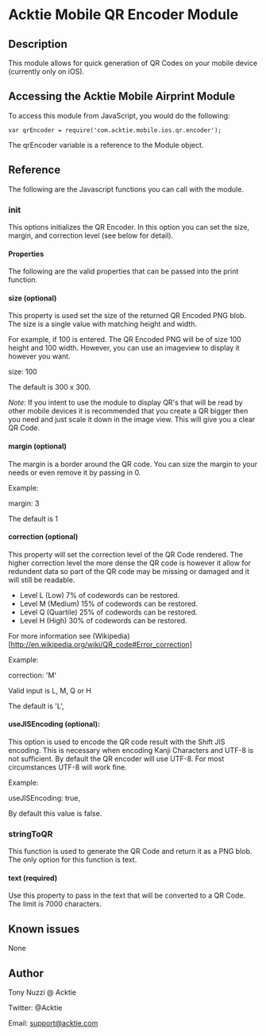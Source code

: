 # Acktie Mobile QR Encoder Module

## Description

This module allows for quick generation of QR Codes on your mobile device (currently only on iOS).

## Accessing the Acktie Mobile Airprint Module

To access this module from JavaScript, you would do the following:

	var qrEncoder = require('com.acktie.mobile.ios.qr.encoder');

The qrEncoder variable is a reference to the Module object.	

## Reference

The following are the Javascript functions you can call with the module.

### init

This options initializes the QR Encoder.  In this option you can set the size, margin, and correction level (see below for detail).

#### Properties
The following are the valid properties that can be passed into the print function.

#### size (optional)
This property is used set the size of the returned QR Encoded PNG blob.  The size is a single value with matching height and width.

For example, if 100 is entered.  The QR Encoded PNG will be of size 100 height and 100 width.  However, you can use an imageview to display it however you want.

size: 100

The default is 300 x 300.

*Note*:  If you intent to use the module to display QR's that will be read by other mobile devices it is recommended that you create a QR bigger then you need and just scale it down in the image view.  This will give you a clear QR Code.

#### margin (optional)
The margin is a border around the QR code.  You can size the margin to your needs or even remove it by passing in 0.

Example:

margin: 3

The default is 1

#### correction (optional)
This property will set the correction level of the QR Code rendered.  The higher correction level the more dense the QR code is however it allow for redundent data so part of the QR code may be missing or damaged and it will still be readable.

*  Level L (Low) 	7% of codewords can be restored.
*  Level M (Medium) 	15% of codewords can be restored.
*  Level Q (Quartile) 	25% of codewords can be restored.
*  Level H (High) 	30% of codewords can be restored.

For more information see (Wikipedia)[http://en.wikipedia.org/wiki/QR_code#Error_correction]

Example:

correction: 'M'

Valid input is L, M, Q or H

The default is 'L',

#### useJISEncoding (optional):
This option is used to encode the QR code result with the Shift JIS encoding.  This is necessary when encoding Kanji Characters and UTF-8 is not sufficient.
By default the QR encoder will use UTF-8.  For most circumstances UTF-8 will work fine. 

Example:

useJISEncoding: true,

By default this value is false.

### stringToQR

This function is used to generate the QR Code and return it as a PNG blob.  The only option for this function is text.

#### text (required)
Use this property to pass in the text that will be converted to a QR Code.  The limit is 7000 characters.  

## Known issues
None

## Author

Tony Nuzzi @ Acktie

Twitter: @Acktie

Email: support@acktie.com

